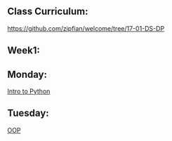 Class Curriculum:
----------------

https://github.com/zipfian/welcome/tree/17-01-DS-DP


Week1:
------


Monday:
--------

[Intro to Python](https://github.com/whsky/ex_notebook/blob/master/intro_python.md)


Tuesday:
---------

[OOP](https://github.com/whsky/ex_notebook/blob/master/oop.md)
